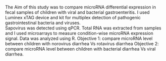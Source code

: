 The Aim of this study was to compare microRNA differential expression in fecal samples of children with viral and bacterial gastroenteritis.
I used Luminex xTAG device and kit for multiplex detection of pathogenic gastrointestinal bacteria and viruses.  
Sapovirus was detected using qPCR. 
Total RNA was extracted from samples and I used microarrays to measure condition-wise microRNA expression signal. Data was analyzed using  R. 
Objective 1: compare microRNA level between children with norovirus diarrhea Vs rotavirus diarrhea 
Objective 2: compare microRNA level between children with bacterial diarrhea Vs viral diarrhea. 
